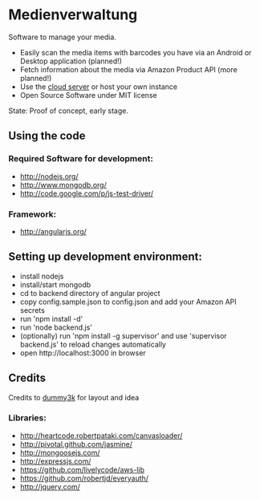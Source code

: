 Medienverwaltung
================

Software to manage your media.
 - Easily scan the media items with barcodes you have via an Android or Desktop application (planned!)
 - Fetch information about the media via Amazon Product API (more planned!)
 - Use the [cloud server](http://www.medienverwaltung.net) or host your own instance
 - Open Source Software under MIT license

State: Proof of concept, early stage.

Using the code
--------------

### Required Software for development:
* http://nodejs.org/
* http://www.mongodb.org/
* http://code.google.com/p/js-test-driver/

### Framework:
* http://angularjs.org/

Setting up development environment:
-----------------------------------

* install nodejs
* install/start mongodb
* cd to backend directory of angular project
* copy config.sample.json to config.json and add your Amazon API secrets
* run 'npm install -d'
* run 'node backend.js'
* (optionally) run 'npm install -g supervisor' and use 'supervisor backend.js' to reload changes automatically
* open http://localhost:3000 in browser

Credits
-------

Credits to [dummy3k](https://github.com/dummy3k/medienverwaltung) for layout and idea

### Libraries:
* http://heartcode.robertpataki.com/canvasloader/  
* http://pivotal.github.com/jasmine/
* http://mongoosejs.com/
* http://expressjs.com/
* https://github.com/livelycode/aws-lib
* https://github.com/robertjd/everyauth/
* http://jquery.com/
